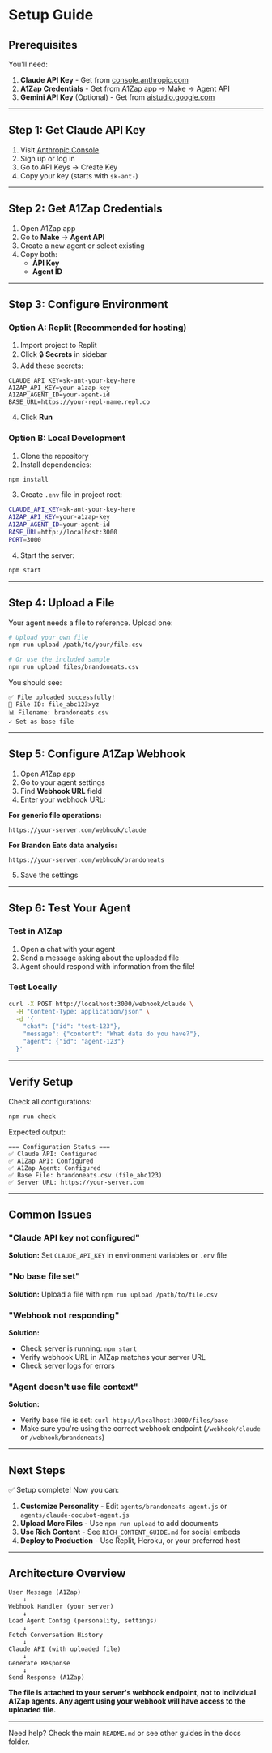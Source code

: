 # Setup Guide

## Prerequisites

You'll need:
1. **Claude API Key** - Get from [console.anthropic.com](https://console.anthropic.com/)
2. **A1Zap Credentials** - Get from A1Zap app → Make → Agent API
3. **Gemini API Key** (Optional) - Get from [aistudio.google.com](https://aistudio.google.com/apikey)

---

## Step 1: Get Claude API Key

1. Visit [Anthropic Console](https://console.anthropic.com/)
2. Sign up or log in
3. Go to API Keys → Create Key
4. Copy your key (starts with `sk-ant-`)

---

## Step 2: Get A1Zap Credentials

1. Open A1Zap app
2. Go to **Make** → **Agent API**
3. Create a new agent or select existing
4. Copy both:
   - **API Key**
   - **Agent ID**

---

## Step 3: Configure Environment

### Option A: Replit (Recommended for hosting)

1. Import project to Replit
2. Click 🔒 **Secrets** in sidebar
3. Add these secrets:

```
CLAUDE_API_KEY=sk-ant-your-key-here
A1ZAP_API_KEY=your-a1zap-key
A1ZAP_AGENT_ID=your-agent-id
BASE_URL=https://your-repl-name.repl.co
```

4. Click **Run**

### Option B: Local Development

1. Clone the repository
2. Install dependencies:
```bash
npm install
```

3. Create `.env` file in project root:
```bash
CLAUDE_API_KEY=sk-ant-your-key-here
A1ZAP_API_KEY=your-a1zap-key
A1ZAP_AGENT_ID=your-agent-id
BASE_URL=http://localhost:3000
PORT=3000
```

4. Start the server:
```bash
npm start
```

---

## Step 4: Upload a File

Your agent needs a file to reference. Upload one:

```bash
# Upload your own file
npm run upload /path/to/your/file.csv

# Or use the included sample
npm run upload files/brandoneats.csv
```

You should see:
```
✅ File uploaded successfully!
📄 File ID: file_abc123xyz
📊 Filename: brandoneats.csv
✓ Set as base file
```

---

## Step 5: Configure A1Zap Webhook

1. Open A1Zap app
2. Go to your agent settings
3. Find **Webhook URL** field
4. Enter your webhook URL:

**For generic file operations:**
```
https://your-server.com/webhook/claude
```

**For Brandon Eats data analysis:**
```
https://your-server.com/webhook/brandoneats
```

5. Save the settings

---

## Step 6: Test Your Agent

### Test in A1Zap
1. Open a chat with your agent
2. Send a message asking about the uploaded file
3. Agent should respond with information from the file!

### Test Locally
```bash
curl -X POST http://localhost:3000/webhook/claude \
  -H "Content-Type: application/json" \
  -d '{
    "chat": {"id": "test-123"},
    "message": {"content": "What data do you have?"},
    "agent": {"id": "agent-123"}
  }'
```

---

## Verify Setup

Check all configurations:
```bash
npm run check
```

Expected output:
```
=== Configuration Status ===
✅ Claude API: Configured
✅ A1Zap API: Configured
✅ A1Zap Agent: Configured
✅ Base File: brandoneats.csv (file_abc123)
✅ Server URL: https://your-server.com
```

---

## Common Issues

### "Claude API key not configured"
**Solution:** Set `CLAUDE_API_KEY` in environment variables or `.env` file

### "No base file set"
**Solution:** Upload a file with `npm run upload /path/to/file.csv`

### "Webhook not responding"
**Solution:** 
- Check server is running: `npm start`
- Verify webhook URL in A1Zap matches your server URL
- Check server logs for errors

### "Agent doesn't use file context"
**Solution:**
- Verify base file is set: `curl http://localhost:3000/files/base`
- Make sure you're using the correct webhook endpoint (`/webhook/claude` or `/webhook/brandoneats`)

---

## Next Steps

✅ Setup complete! Now you can:

1. **Customize Personality** - Edit `agents/brandoneats-agent.js` or `agents/claude-docubot-agent.js`
2. **Upload More Files** - Use `npm run upload` to add documents
3. **Use Rich Content** - See `RICH_CONTENT_GUIDE.md` for social embeds
4. **Deploy to Production** - Use Replit, Heroku, or your preferred host

---

## Architecture Overview

```
User Message (A1Zap)
    ↓
Webhook Handler (your server)
    ↓
Load Agent Config (personality, settings)
    ↓
Fetch Conversation History
    ↓
Claude API (with uploaded file)
    ↓
Generate Response
    ↓
Send Response (A1Zap)
```

**The file is attached to your server's webhook endpoint, not to individual A1Zap agents. Any agent using your webhook will have access to the uploaded file.**

---

Need help? Check the main `README.md` or see other guides in the docs folder.

